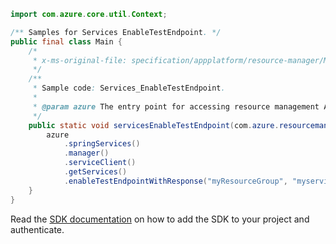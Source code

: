 ```java
import com.azure.core.util.Context;

/** Samples for Services EnableTestEndpoint. */
public final class Main {
    /*
     * x-ms-original-file: specification/appplatform/resource-manager/Microsoft.AppPlatform/stable/2022-04-01/examples/Services_EnableTestEndpoint.json
     */
    /**
     * Sample code: Services_EnableTestEndpoint.
     *
     * @param azure The entry point for accessing resource management APIs in Azure.
     */
    public static void servicesEnableTestEndpoint(com.azure.resourcemanager.AzureResourceManager azure) {
        azure
            .springServices()
            .manager()
            .serviceClient()
            .getServices()
            .enableTestEndpointWithResponse("myResourceGroup", "myservice", Context.NONE);
    }
}
```

Read the [SDK documentation](https://github.com/Azure/azure-sdk-for-java/blob/azure-resourcemanager_2.15.0/sdk/resourcemanager/azure-resourcemanager/README.md) on how to add the SDK to your project and authenticate.
